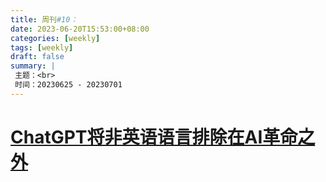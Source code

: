 ```yaml
---
title: 周刊#10：
date: 2023-06-20T15:53:00+08:00
categories: [weekly]
tags: [weekly]
draft: false
summary: |
 主题：<br>
 时间：20230625 - 20230701
---
```


# [ChatGPT将非英语语言排除在AI革命之外](https://clip.owenyoung.com/2023/06/04/chat-gpt-is-cutting-non-english-languages-out-of-the-ai-revolution/#chatgpt将非英语语言排除在ai革命之外--wired)